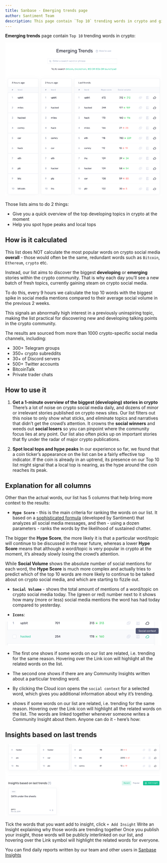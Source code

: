 ```yaml
---
title: Sanbase - Emerging trends page
author: Santiment Team
description: This page contain `Top 10` trending words in crypto and give you a quick overview of the top developing topics in crypto at the moment
---
```


**Emerging trends** page contain `Top 10` trending words in crypto:

![](labs-trends.png)

Those lists aims to do 2 things:

- Give you a quick overview of the top developing topics in crypto at the moment
- Help you spot hype peaks and local tops

## How is it calculated

This list does NOT calculate the most popular words on crypto social media **overall** - those would often be the same, redundant
words such as `Bitcoin`, `Ethereum`, `crypto` etc.

Instead, our list aims to discover the biggest **developing**
or **emerging** stories within the crypto community. That is
why each day you’ll see a new batch of fresh topics, currently gaining
steam on crypto social media.

To do this, every 9 hours we calculate the top 10 words with the
biggest spike in social media mentions compared to their average
social volume in the previous 2 weeks.

This signals an abnormally high interest in a previously uninspiring
topic, making the list practical for discovering new and developing
talking points in the crypto community.

The results are sourced from more than 1000 crypto-specific social
media channels, including:
- 300+ Telegram groups
- 350+ crypto subreddits
- 30+ of Discord servers
- 500+ Twitter accounts
- BitcoinTalk
- Private trader chats

## How to use it

1. **Get a 1-minute overview of the biggest (developing) stories in crypto**
There’s a lot of noise on crypto social media daily, and dozens of minor or irrelevant stories published on crypto news sites.
Our list filters out this noise to only show what sticks, and eliminate topics and narratives that didn’t get the crowd’s attention. It crowns the **social winners** and weeds out **social losers** so you can pinpoint where the community focus lies at any point.
Our list also often picks up on important stories that fly under the radar of major crypto publications.

2. **Spot local tops and hype peaks**
In our experience so far, we found that a coin ticker’s appearance on the list can be a fairly effective top indicator.
If the coin is already in an uptrend, its presence on our Top 10 list might signal that a local top is nearing, as the hype around the coin reaches its peak.

## Explanation for all columns

Other than the actual words, our list has 5 columns that help bring more context to the results:

- **`Hype Score`** - this is the main criteria for ranking the words on our list. It based on a [sophisticated formula](/metrics/emerging-trends/#hype-score) (developed by Santiment) that analyzes all social media messages, and then - using a dozen parameters - ranks the words by the likelihood of sustained chatter.

The bigger the **Hype Score**, the more likely it is that a particular word/topic will continue to be discussed in the near future, whereas a lower **Hype Score** means that although a word/topic is very popular in crypto at the moment, it’s already slowly losing the crowd’s attention.

While **Social Volume** shows the absolute number of social mentions for each word, the **Hype Score** is much more complex and actually tries to predict which of the top 10 words are more likely to continue to be talked about on crypto social media, and which are starting to fizzle out.

- **`Social Volume`** - shows the total amount of mentions of a word/topic on crypto social media today. The (green or red) number next to it shows how many (more or less) social media mentions the word has had today compared to yesterday.

- **`Icons`**:

![](icons.png)

 - The first one shows if some words on our list are related, i.e. trending for the same reason. Hovering over the Link icon will highlight all the related words on the list.
- The second one shows if there are any Community Insights written about a particular trending word.
- By clicking the Cloud icon opens the `social context` for a selected word, which gives you additional information about why it’s trending.



 - shows if some words on our list are related, i.e. trending for the same reason. Hovering over the Link icon will highlight all the related words on the list.
The words are linked together whenever someone writes a Community Insight about them. Anyone can do it - here’s how:


## Insights based on last trends

![](insights.png)

Tick the words that you want add to insight, click `+ Add Insight`
Write an Insight explaining why those words are trending together
Once you publish your insight, those words will be publicly interlinked on our list, and hovering over the Link symbol will highlight the related words for everyone.

You can find daily reports written by our team and other users in [Sanbase Insights](https://insights.santiment.net/)

